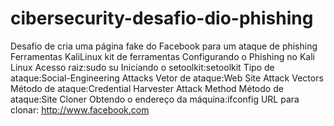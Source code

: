 # cibersecurity-desafio-dio-phishing
Desafio de cria uma página fake do Facebook para um ataque de phishing
Ferramentas
KaliLinux
kit de ferramentas
Configurando o Phishing no Kali Linux
Acesso raiz:sudo su
Iniciando o setoolkit:setoolkit
Tipo de ataque:Social-Engineering Attacks
Vetor de ataque:Web Site Attack Vectors
Método de ataque:Credential Harvester Attack Method 
Método de ataque:Site Cloner
Obtendo o endereço da máquina:ifconfig
URL para clonar: http://www.facebook.com
